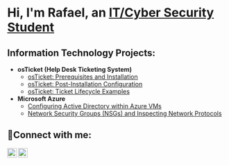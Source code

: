 <h1>Hi, I'm Rafael, an <a href="https://linkedin.com/in/rafael-belmonte-de-castro">IT/Cyber Security Student</a></h1>

<h2> Information Technology Projects:</h2>

- <b>osTicket (Help Desk Ticketing System)</b>
  - [osTicket: Prerequisites and Installation](https://github.com/RafaBelmonte/osticket-prereqs)
  - [osTicket: Post-Installation Configuration](https://github.com/RafaBelmonte/osTicket-Post-Installation-Config
)
  - [osTicket: Ticket Lifecycle Examples](https://github.com/RafaBelmonte/ticket-lifecycle)
- <b>Microsoft Azure</b>
  - [Configuring Active Directory within Azure VMs](https://github.com/RafaBelmonte/configure-ad)
  - [Network Security Groups (NSGs) and Inspecting Network Protocols](https://github.com/RafaBelmonte/azure-network-protocols)

<h2>🤳Connect with me:</h2>

[<img align="left" alt="Josh | Instagram" width="22px" src="https://cdn.jsdelivr.net/npm/simple-icons@v3/icons/instagram.svg" />][instagram]
[<img align="left" alt="Josh | LinkedIn" width="22px" src="https://cdn.jsdelivr.net/npm/simple-icons@v3/icons/linkedin.svg" />][linkedin]

[instagram]: https://www.instagram.com/rafabelmonte
[linkedin]: https://www.linkedin.com/in/rafael-belmonte-de-castro

